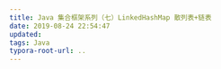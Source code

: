 ```yaml
---
title: Java 集合框架系列（七）LinkedHashMap 散列表+链表
date: 2019-08-24 22:54:47
updated:
tags: Java
typora-root-url: ..
---
```

